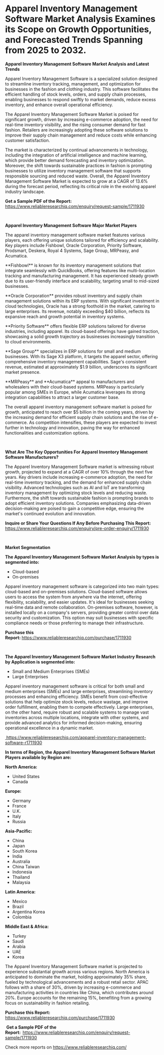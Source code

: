 <p><h1>Apparel Inventory Management Software Market Analysis Examines its Scope on Growth Opportunities, and Forecasted Trends Spanning from 2025 to 2032.</h1></p><p><strong>Apparel Inventory Management Software Market Analysis and Latest Trends</strong></p>
<p><p>Apparel Inventory Management Software is a specialized solution designed to streamline inventory tracking, management, and optimization for businesses in the fashion and clothing industry. This software facilitates the efficient handling of stock levels, orders, and supply chain processes, enabling businesses to respond swiftly to market demands, reduce excess inventory, and enhance overall operational efficiency. </p><p>The Apparel Inventory Management Software Market is poised for significant growth, driven by increasing e-commerce adoption, the need for real-time inventory visibility, and the rising consumer demand for fast fashion. Retailers are increasingly adopting these software solutions to improve their supply chain management and reduce costs while enhancing customer satisfaction. </p><p>The market is characterized by continual advancements in technology, including the integration of artificial intelligence and machine learning, which provide better demand forecasting and inventory optimization. Moreover, the shift towards sustainable practices in fashion is prompting businesses to utilize inventory management software that supports responsible sourcing and reduced waste. Overall, the Apparel Inventory Management Software Market is expected to grow at a CAGR of 13.6% during the forecast period, reflecting its critical role in the evolving apparel industry landscape.</p></p>
<p><strong>Get a Sample PDF of the Report:&nbsp;</strong> <a href="https://www.reliableresearchiq.com/enquiry/request-sample/1711930?utm_campaign=2752&utm_medium=2&utm_source=Github&utm_content=ia&utm_term=09032025&utm_id=apparel-inventory-management-software">https://www.reliableresearchiq.com/enquiry/request-sample/1711930</a></p>
<p>&nbsp;</p>
<p><strong>Apparel Inventory Management Software Major Market Players</strong></p>
<p><p>The apparel inventory management software market features various players, each offering unique solutions tailored for efficiency and scalability. Key players include Fishbowl, Oracle Corporation, Priority Software, Prodsmart, Deskera, Royal 4 Systems, Sage Group, MRPeasy, and Acumatica.</p><p>**Fishbowl** is known for its inventory management solutions that integrate seamlessly with QuickBooks, offering features like multi-location tracking and manufacturing management. It has experienced steady growth due to its user-friendly interface and scalability, targeting small to mid-sized businesses.</p><p>**Oracle Corporation** provides robust inventory and supply chain management solutions within its ERP systems. With significant investment in cloud technologies, Oracle has a strong foothold in the market, catering to large enterprises. Its revenue, notably exceeding $40 billion, reflects its expansive reach and growth potential in inventory systems.</p><p>**Priority Software** offers flexible ERP solutions tailored for diverse industries, including apparel. Its cloud-based offerings have gained traction, showcasing a solid growth trajectory as businesses increasingly transition to cloud environments.</p><p>**Sage Group** specializes in ERP solutions for small and medium businesses. With its Sage X3 platform, it targets the apparel sector, offering comprehensive inventory management capabilities. Sage's consistent revenue, estimated at approximately $1.9 billion, underscores its significant market presence.</p><p>**MRPeasy** and **Acumatica** appeal to manufacturers and wholesalers with their cloud-based systems. MRPeasy is particularly popular among SMEs in Europe, while Acumatica leverages its strong integration capabilities to attract a larger customer base.</p><p>The overall apparel inventory management software market is poised for growth, anticipated to reach over $5 billion in the coming years, driven by the increasing demand for efficient supply chain solutions and the rise of e-commerce. As competition intensifies, these players are expected to invest further in technology and innovation, paving the way for enhanced functionalities and customization options.</p></p>
<p>&nbsp;</p>
<p><strong>What Are The Key Opportunities For Apparel Inventory Management Software Manufacturers?</strong></p>
<p><p>The Apparel Inventory Management Software market is witnessing robust growth, projected to expand at a CAGR of over 10% through the next five years. Key drivers include increasing e-commerce adoption, the need for real-time inventory tracking, and the demand for enhanced supply chain visibility. Advanced technologies such as AI and IoT are transforming inventory management by optimizing stock levels and reducing waste. Furthermore, the shift towards sustainable fashion is prompting brands to adopt efficient inventory solutions. Companies emphasizing data-driven decision-making are poised to gain a competitive edge, ensuring the market's continued evolution and innovation.</p></p>
<p><strong>Inquire or Share Your Questions If Any Before Purchasing This Report:</strong> <a href="https://www.reliableresearchiq.com/enquiry/pre-order-enquiry/1711930?utm_campaign=2752&utm_medium=2&utm_source=Github&utm_content=ia&utm_term=09032025&utm_id=apparel-inventory-management-software">https://www.reliableresearchiq.com/enquiry/pre-order-enquiry/1711930</a></p>
<p>&nbsp;</p>
<p><strong>Market Segmentation</strong></p>
<p><strong>The Apparel Inventory Management Software Market Analysis by types is segmented into:</strong></p>
<p><ul><li>Cloud-based</li><li>On-premises</li></ul></p>
<p><p>Apparel inventory management software is categorized into two main types: cloud-based and on-premises solutions. Cloud-based software allows users to access the system from anywhere via the internet, offering flexibility, scalability, and easier updates. It's ideal for businesses seeking real-time data and remote collaboration. On-premises software, however, is installed locally on a company's servers, providing greater control over data security and customization. This option may suit businesses with specific compliance needs or those preferring to manage their infrastructure.</p></p>
<p><strong>Purchase this Report:&nbsp;</strong><a href="https://www.reliableresearchiq.com/purchase/1711930?utm_campaign=2752&utm_medium=2&utm_source=Github&utm_content=ia&utm_term=09032025&utm_id=apparel-inventory-management-software">https://www.reliableresearchiq.com/purchase/1711930</a></p>
<p>&nbsp;</p>
<p><strong>The Apparel Inventory Management Software Market Industry Research by Application is segmented into:</strong></p>
<p><ul><li>Small and Medium Enterprises (SMEs)</li><li>Large Enterprises</li></ul></p>
<p><p>Apparel inventory management software is critical for both small and medium enterprises (SMEs) and large enterprises, streamlining inventory processes and enhancing efficiency. SMEs benefit from cost-effective solutions that help optimize stock levels, reduce wastage, and improve order fulfillment, enabling them to compete effectively. Large enterprises, on the other hand, require robust and scalable systems to manage vast inventories across multiple locations, integrate with other systems, and provide advanced analytics for informed decision-making, ensuring operational excellence in a dynamic market.</p></p>
<p><a href="https://www.reliableresearchiq.com/apparel-inventory-management-software-r1711930?utm_campaign=2752&utm_medium=2&utm_source=Github&utm_content=ia&utm_term=09032025&utm_id=apparel-inventory-management-software">&nbsp;https://www.reliableresearchiq.com/apparel-inventory-management-software-r1711930</a></p>
<p><strong>In terms of Region, the Apparel Inventory Management Software Market Players available by Region are:</strong></p>
<p>
    <p> <strong> North America: </strong>
        <ul>
            <li>United States</li>
            <li>Canada</li>
        </ul>
        </p> 
    <p> <strong> Europe: </strong>
        <ul>
            <li>Germany</li>
            <li>France</li>
            <li>U.K.</li>
            <li>Italy</li>
            <li>Russia</li>
        </ul>
        </p> 
    <p> <strong> Asia-Pacific: </strong>
        <ul>
            <li>China</li>
            <li>Japan</li>
            <li>South Korea</li>
            <li>India</li>
            <li>Australia</li>
            <li>China Taiwan</li>
            <li>Indonesia</li>
            <li>Thailand</li>
            <li>Malaysia</li>
        </ul>
        </p> 
    <p> <strong> Latin America: </strong>
        <ul>
            <li>Mexico</li>
            <li>Brazil</li>
            <li>Argentina Korea</li>
            <li>Colombia</li>
        </ul>
        </p> 
    <p> <strong> Middle East & Africa: </strong>
        <ul>
            <li>Turkey</li>
            <li>Saudi</li>
            <li>Arabia</li>
            <li>UAE</li>
            <li>Korea</li>
        </ul>
    </p>
    </p>
<p><p>The Apparel Inventory Management Software market is projected to experience substantial growth across various regions. North America is anticipated to dominate the market, holding approximately 35% share, fueled by technological advancements and a robust retail sector. APAC follows with a share of 30%, driven by increasing e-commerce and manufacturing activities in countries like China, which contributes around 20%. Europe accounts for the remaining 15%, benefiting from a growing focus on sustainability in fashion retailing.</p></p>
<p><strong>Purchase this Report: </strong><a href="https://www.reliableresearchiq.com/purchase/1711930?utm_campaign=2752&utm_medium=2&utm_source=Github&utm_content=ia&utm_term=09032025&utm_id=apparel-inventory-management-software">https://www.reliableresearchiq.com/purchase/1711930</a></p>
<p>&nbsp;<strong>Get a Sample PDF of the Report:&nbsp;&nbsp;</strong><a href="https://www.reliableresearchiq.com/enquiry/request-sample/1711930?utm_campaign=2752&utm_medium=2&utm_source=Github&utm_content=ia&utm_term=09032025&utm_id=apparel-inventory-management-software">https://www.reliableresearchiq.com/enquiry/request-sample/1711930</a></p>
<p><strong></strong></p>
<p>Check more reports on <a href="https://www.reliableresearchiq.com/?utm_campaign=2752&utm_medium=2&utm_source=Github&utm_content=ia&utm_term=09032025&utm_id=apparel-inventory-management-software">https://www.reliableresearchiq.com/</a></p>